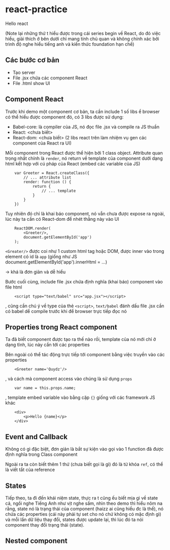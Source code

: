 # react-practice
Hello react

(Note lại những thứ t hiểu được trong cái series begin về React, do đó
việc hiểu, giải thích ở bên dưới chỉ mang tính chủ quan và không chính xác
bởi trình độ nghe hiểu tiếng anh và kiến thức foundation hạn chế)

## Các bước cơ bản

* Tạo server
* File .jsx chứa các component React
* File .html show UI

## Component React

Trước khi demo một component cơ bản, ta cần include 1 số libs ể browser
có thể hiểu được component đó, có 3 libs được sử dụng:

* Babel-core: là compiler của JS, nó đọc file .jsx và compile ra JS thuần
* React: <chưa biết>
* React-dom: <chưa biết>
(2 libs react trên làm nhiệm vụ gen các component của React ra UI)

Mỗi component trong React được thể hiện bởi 1 class object. Attribute
quan trọng nhất chính là `render`, nó return về template của component
dưới dạng html kết hợp với cú pháp của React (embed các variable của JS)

```
    var Greeter = React.createClass({
        // ... attribute list
        render: function () {
            return {
                // ... template
            }
        }
    })
```

Tuy nhiên đó chỉ là khai báo component, nó vẫn chưa được expose ra ngoài,
lúc này ta cần có React-dom để nhét thằng này vào UI

```
    ReactDOM.render(
        <Greeter/>,
        document.getElementById('app')
    );
```

`<Greater/>` được coi như 1 custom html tag hoặc DOM, được inner vào trong
element có id là `app` (giống như JS document.getElementById('app').innerHtml = ...)

-> khá là đơn giản và dễ hiểu


Bước cuối cùng, include file .jsx chứa định nghĩa (khai báo) component
vào file html

```
    <script type="text/babel" src="app.jsx"></script>
```

, cũng cần chú ý về type của thẻ `<script>`, `text/babel` đánh dấu file
.jsx cần có babel dể compile trước khi để browser trực tiếp đọc nó

## Properties trong React component

Ta đã biết component được tạo ra thế nào rồi, template của nó mới chỉ ở
dạng tĩnh, lúc này cần tới các properties

Bên ngoài có thể tác động trực tiếp tới component bằng việc truyền vào
các properties

```
    <Greeter name='Quydz'/>
```

, và cách mà component access vào chúng là sử dụng `props`

```
    var name = this.props.name;
```

, template embed variable vào bằng cặp `{}` giống với các framework JS khác

```
    <div>
        <p>Hello {name}</p>
    </div>
```

## Event and Callback

Không có gì đặc biệt, đơn giản là bắt sự kiện vào gọi vào 1 function đã
được định nghĩa trong Class component

Ngoài ra ta còn biết thêm 1 thứ (chưa biết gọi là gì) đó là từ khóa `ref`,
có thể là viết tắt của reference

## States

Tiếp theo, ta đi đến khái niệm state, thực ra t cũng ếu biết mịa gì về state
cả, ngồi nghe Tiếng Anh như vịt nghe sấm, nhìn theo demo thì hiểu nôm na
rằng, state nó là trạng thái của component (haizz ai cũng hiểu đc là thế),
nó chứa các properties (cái này phải tự set cho nó chứ không có mặc định gì)
và mỗi lần dữ liệu thay đổi, states được update lại, thì lúc đó ta nói
component thay đổi trạng thái (state).

## Nested component

